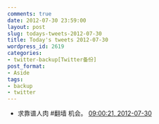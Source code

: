 ```yaml
---
comments: true
date: 2012-07-30 23:59:00
layout: post
slug: todays-tweets-2012-07-30
title: Today's tweets 2012-07-30
wordpress_id: 2619
categories:
- twitter-backup[Twitter备份]
post_format:
- Aside
tags:
- backup
- twitter
---
```





  * 求靠谱人肉 #翻墙 机会。 [09:00:21, 2012-07-30](http://twitter.com/gfrog/statuses/229743198413680640)




